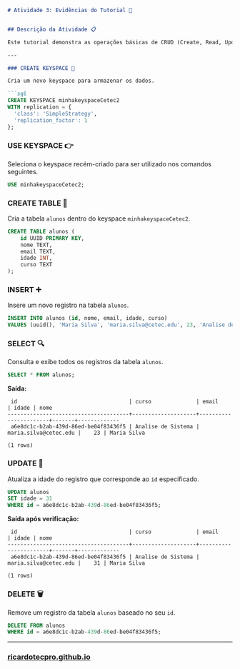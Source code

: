 ````markdown
# Atividade 3: Evidências do Tutorial 📜


## Descrição da Atividade 📋

Este tutorial demonstra as operações básicas de CRUD (Create, Read, Update, Delete) em uma tabela do Cassandra usando a Linguagem de Consulta Cassandra (CQL).

---

### CREATE KEYSPACE 🔑

Cria um novo keyspace para armazenar os dados.

```sql
CREATE KEYSPACE minhakeyspaceCetec2
WITH replication = {
  'class': 'SimpleStrategy',
  'replication_factor': 1
};
````

### USE KEYSPACE 👉

Seleciona o keyspace recém-criado para ser utilizado nos comandos seguintes.

```sql
USE minhakeyspaceCetec2;
```

### CREATE TABLE 📝

Cria a tabela `alunos` dentro do keyspace `minhakeyspaceCetec2`.

```sql
CREATE TABLE alunos (
    id UUID PRIMARY KEY,
    nome TEXT,
    email TEXT,
    idade INT,
    curso TEXT
);
```

### INSERT ➕

Insere um novo registro na tabela `alunos`.

```sql
INSERT INTO alunos (id, nome, email, idade, curso)
VALUES (uuid(), 'Maria Silva', 'maria.silva@cetec.edu', 23, 'Analise de Sistema');
```

### SELECT 🔍

Consulta e exibe todos os registros da tabela `alunos`.

```sql
SELECT * FROM alunos;
```

**Saída:**

```
 id                                   | curso              | email                 | idade | nome
--------------------------------------+--------------------+-----------------------+-------+-------------
 a6e8dc1c-b2ab-439d-86ed-be04f83436f5 | Analise de Sistema | maria.silva@cetec.edu |    23 | Maria Silva

(1 rows)
```

### UPDATE 🔄

Atualiza a idade do registro que corresponde ao `id` especificado.

```sql
UPDATE alunos
SET idade = 31
WHERE id = a6e8dc1c-b2ab-439d-86ed-be04f83436f5;
```

**Saída após verificação:**

```
 id                                   | curso              | email                 | idade | nome
--------------------------------------+--------------------+-----------------------+-------+-------------
 a6e8dc1c-b2ab-439d-86ed-be04f83436f5 | Analise de Sistema | maria.silva@cetec.edu |    31 | Maria Silva

(1 rows)
```

### DELETE 🗑️

Remove um registro da tabela `alunos` baseado no seu `id`.

```sql
DELETE FROM alunos
WHERE id = a6e8dc1c-b2ab-439d-86ed-be04f83436f5;
```


---

### [ricardotecpro.github.io](https://ricardotecpro.github.io/)
